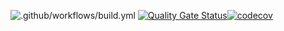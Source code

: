 ![.github/workflows/build.yml](https://github.com/Dmitriy-G/vacancy-aggregator-micro/workflows/.github/workflows/build.yml/badge.svg)
[![Quality Gate Status](https://sonarcloud.io/api/project_badges/measure?project=Dmitriy-G_vacancy-aggregator-micro&metric=alert_status)](https://sonarcloud.io/dashboard?id=Dmitriy-G_vacancy-aggregator-micro)[![codecov](https://codecov.io/gh/Dmitriy-G/vacancy-aggregator-micro/branch/master/graph/badge.svg?token=PD181AHNXA)](https://codecov.io/gh/Dmitriy-G/vacancy-aggregator-micro/)

